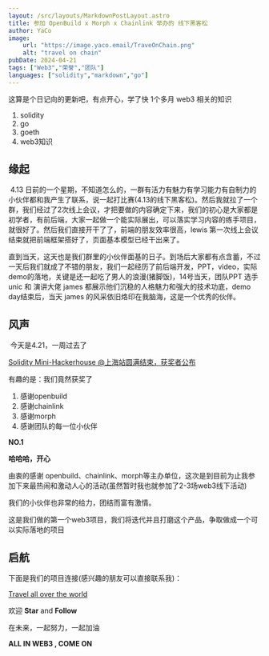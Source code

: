 ```yaml
---
layout: /src/layouts/MarkdownPostLayout.astro
title: 参加 OpenBuild x Morph x Chainlink 举办的 线下黑客松
author: YaCo
image:
    url: "https://image.yaco.email/TraveOnChain.png"
    alt: "travel on chain"
pubDate: 2024-04-21
tags: ["Web3","荣誉","团队"]
languages: ["solidity","markdown","go"]
---
```


这算是个日记向的更新吧，有点开心，学了快 1个多月 web3 相关的知识

1. solidity
2. go
3. goeth
4. web3知识

## 缘起

​        4.13 日前的一个星期，不知道怎么的，一群有活力有魅力有学习能力有自制力的小伙伴都和我产生了联系，说一起打比赛(4.13的线下黑客松)。然后我就拉了一个群，我们经过了2次线上会议，才把要做的内容确定下来，我们的初心是大家都是初学者，有前后端，大家一起做一个能实际展出，可以落实学习内容的练手项目，就很好了。然后我们直接开干了了，前端的朋友效率很高，lewis 第一次线上会议结束就把前端框架搭好了，页面基本模型已经干出来了。

​       直到当天，这天也是我们群里的小伙伴面基的日子。到场后大家都有点含蓄，不过一天后我们就成了不错的朋友，我们一起经历了前后端开发，PPT，video，实际demo的落地，关键是还一起吃了男人的浪漫(猪脚饭)，14号当天，团队PPT 选手 unic 和 演讲大佬 james 都展示他们沉稳的人格魅力和强大的技术功底，demo day结束后，当天 james 的风采依旧烙印在我脑海，这是一个优秀的伙伴。

## 风声

​        今天是4.21，一周过去了

[Solidity Mini-Hackerhouse @上海站圆满结束，获奖者公布](https://mp.weixin.qq.com/s/t3I7_uPr5aEEoYsjVTS31Q)

有趣的是：我们竟然获奖了

1. 感谢openbuild
2. 感谢chainlink
3. 感谢morph
4. 感谢团队的每一位小伙伴

**NO.1**

**哈哈哈，开心**

由衷的感谢 openbuild、chainlink、morph等主办单位，这次是到目前为止我参加下来最热闹和激动人心的活动(虽然暂时我也就参加了2-3场web3线下活动)
  	
我们的小伙伴也非常的给力，团结而富有激情。
  	
这是我们做的第一个web3项目，我们将迭代并且打磨这个产品，争取做成一个可以实际落地的项目

## 启航

下面是我们的项目连接(感兴趣的朋友可以直接联系我)：

[Travel all over the world](https://github.com/composable-NFT/Documentation)

欢迎 **Star** and **Follow**

在未来，一起努力，一起加油

**ALL IN WEB3 , COME ON**
